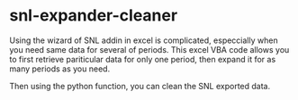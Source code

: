 # snl-expander-cleaner
Using the wizard of SNL addin in excel is complicated, especcially when you need same data for several of periods. This excel VBA code allows you to first retrieve pariticular data for only one period, then expand it for as many periods as you need.

Then using the python function, you can clean the SNL exported data.
